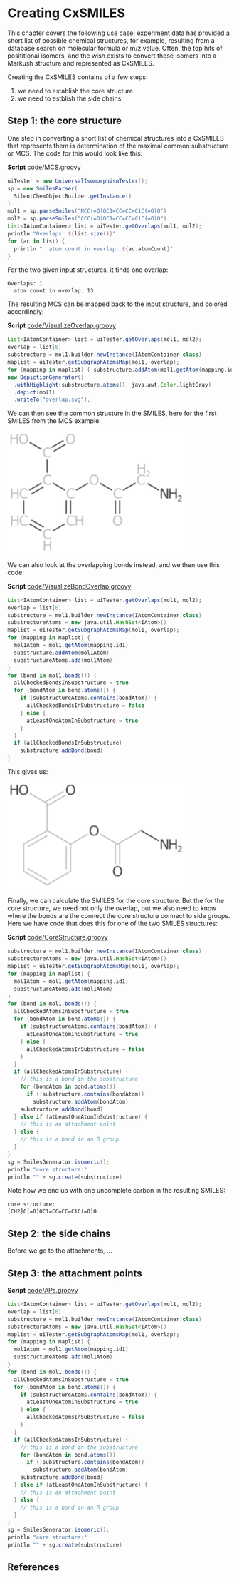 # Creating CxSMILES

This chapter covers the following use case: experiment data has provided
a short list of possible chemical structures, for example, resulting from
a database search on <a name="tp1">molecular formula</a> or <a name="tp2">m/z value</a>. Often, the top hits
of <a name="tp3">posititional isomers</a>, and the wish exists to convert these isomers
into a Markush structure and represented as CxSMILES.

Creating the CxSMILES contains of a few steps:

1. we need to establish the core structure
2. we need to estblish the side chains

## Step 1: the core structure

One step in converting a short list of chemical structures into a CxSMILES
that represents them is determination of the <a name="tp4">maximal common substructure</a>
or <a name="tp5">MCS</a>. The code for this would look like this:

**Script** [code/MCS.groovy](code/MCS.code.md)
```groovy
uiTester = new UniversalIsomorphismTester();
sp = new SmilesParser(
  SilentChemObjectBuilder.getInstance()
)
mol1 = sp.parseSmiles("NCC(=O)OC1=CC=CC=C1C(=O)O")
mol2 = sp.parseSmiles("CCC(=O)OC1=CC=CC=C1C(=O)O")
List<IAtomContainer> list = uiTester.getOverlaps(mol1, mol2);
println "Overlaps: ${list.size()}"
for (ac in list) {
  println "  atom count in overlap: ${ac.atomCount}"
}
```

For the two given input structures, it finds one overlap:

```
Overlaps: 1
  atom count in overlap: 13
```

The resulting MCS can be mapped back to the input structure, and colored
accordingly:

**Script** [code/VisualizeOverlap.groovy](code/VisualizeOverlap.code.md)
```groovy
List<IAtomContainer> list = uiTester.getOverlaps(mol1, mol2);
overlap = list[0]
substructure = mol1.builder.newInstance(IAtomContainer.class)
maplist = uiTester.getSubgraphAtomsMap(mol1, overlap);
for (mapping in maplist) { substructure.addAtom(mol1.getAtom(mapping.id1)) }
new DepictionGenerator()
  .withHighlight(substructure.atoms(), java.awt.Color.lightGray)
  .depict(mol1)
  .writeTo("overlap.svg");
```

We can then see the common structure in the SMILES, here for the first SMILES
from the MCS example:

<img src="./images/generated/overlap.svg" width="400" alt="Depicting of overlap of two structures" />

We can also look at the overlapping bonds instead, and we then use this code:

**Script** [code/VisualizeBondOverlap.groovy](code/VisualizeBondOverlap.code.md)
```groovy
List<IAtomContainer> list = uiTester.getOverlaps(mol1, mol2);
overlap = list[0]
substructure = mol1.builder.newInstance(IAtomContainer.class)
substructureAtoms = new java.util.HashSet<IAtom>()
maplist = uiTester.getSubgraphAtomsMap(mol1, overlap);
for (mapping in maplist) {
  mol1Atom = mol1.getAtom(mapping.id1)
  substructure.addAtom(mol1Atom)
  substructureAtoms.add(mol1Atom)
}
for (bond in mol1.bonds()) {
  allCheckedBondsInSubstructure = true
  for (bondAtom in bond.atoms()) {
    if (substructureAtoms.contains(bondAtom)) {
      allCheckedBondsInSubstructure = false
    } else {
      atLeastOneAtomInSubstructure = true
    }
  }
  if (allCheckedBondsInSubstructure)
    substructure.addBond(bond)
}
```

This gives us:

<img src="./images/generated/overlapBonds.svg" width="400" alt="Depicting of overlap of two structures" />

Finally, we can calculate the SMILES for the core structure. But the for the core
structure, we need not only the overlap, but we also need to know where the bonds
are the connect the core structure connect to side groups. Here we have code that
does this for one of the two SMILES structures:

**Script** [code/CoreStructure.groovy](code/CoreStructure.code.md)
```groovy
substructure = mol1.builder.newInstance(IAtomContainer.class)
substructureAtoms = new java.util.HashSet<IAtom>()
maplist = uiTester.getSubgraphAtomsMap(mol1, overlap);
for (mapping in maplist) {
  mol1Atom = mol1.getAtom(mapping.id1)
  substructureAtoms.add(mol1Atom)
}
for (bond in mol1.bonds()) {
  allCheckedAtomsInSubstructure = true
  for (bondAtom in bond.atoms()) {
    if (substructureAtoms.contains(bondAtom)) {
      atLeastOneAtomInSubstructure = true
    } else {
      allCheckedAtomsInSubstructure = false
    }
  }
  if (allCheckedAtomsInSubstructure) {
    // this is a bond in the substructure
    for (bondAtom in bond.atoms())
      if (!substructure.contains(bondAtom))
        substructure.addAtom(bondAtom)
    substructure.addBond(bond)
  } else if (atLeastOneAtomInSubstructure) {
    // this is an attachment point
  } else {
    // this is a bond in an R group
  }
}
sg = SmilesGenerator.isomeric();
println "core structure:"
println "" + sg.create(substructure)
```

Note how we end up with one uncomplete
carbon in the resulting SMILES:

```
core structure:
[CH2]C(=O)OC1=CC=CC=C1C(=O)O
```

## Step 2: the side chains

Before we go to the attachments, ...

## Step 3: the attachment points

**Script** [code/APs.groovy](code/APs.code.md)
```groovy
List<IAtomContainer> list = uiTester.getOverlaps(mol1, mol2);
overlap = list[0]
substructure = mol1.builder.newInstance(IAtomContainer.class)
substructureAtoms = new java.util.HashSet<IAtom>()
maplist = uiTester.getSubgraphAtomsMap(mol1, overlap);
for (mapping in maplist) {
  mol1Atom = mol1.getAtom(mapping.id1)
  substructureAtoms.add(mol1Atom)
}
for (bond in mol1.bonds()) {
  allCheckedAtomsInSubstructure = true
  for (bondAtom in bond.atoms()) {
    if (substructureAtoms.contains(bondAtom)) {
      atLeastOneAtomInSubstructure = true
    } else {
      allCheckedAtomsInSubstructure = false
    }
  }
  if (allCheckedAtomsInSubstructure) {
    // this is a bond in the substructure
    for (bondAtom in bond.atoms())
      if (!substructure.contains(bondAtom))
        substructure.addAtom(bondAtom)
    substructure.addBond(bond)
  } else if (atLeastOneAtomInSubstructure) {
    // this is an attachment point
  } else {
    // this is a bond in an R group
  }
}
sg = SmilesGenerator.isomeric();
println "core structure:"
println "" + sg.create(substructure)
```


## References



